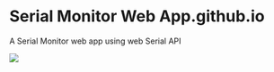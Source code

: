 # Serial Monitor Web App.github.io
A Serial Monitor web app using web Serial API

![](/appImage.png)
